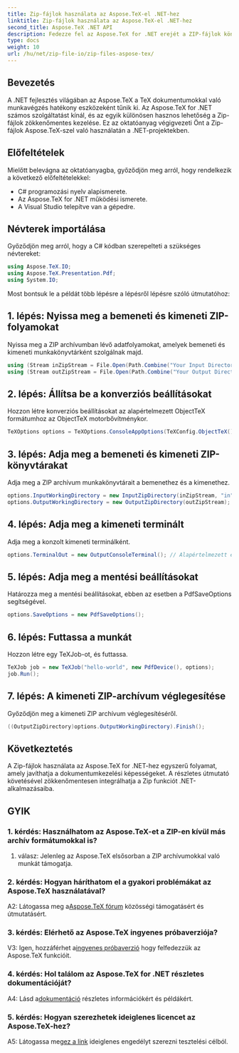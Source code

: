 ```yaml
---
title: Zip-fájlok használata az Aspose.TeX-el .NET-hez
linktitle: Zip-fájlok használata az Aspose.TeX-el .NET-hez
second_title: Aspose.TeX .NET API
description: Fedezze fel az Aspose.TeX for .NET erejét a ZIP-fájlok könnyű kezelésében. Fokozza a dokumentumfeldolgozást az alkalmazásokban.
type: docs
weight: 10
url: /hu/net/zip-file-io/zip-files-aspose-tex/
---
```

## Bevezetés

A .NET fejlesztés világában az Aspose.TeX a TeX dokumentumokkal való munkavégzés hatékony eszközeként tűnik ki. Az Aspose.TeX for .NET számos szolgáltatást kínál, és az egyik különösen hasznos lehetőség a Zip-fájlok zökkenőmentes kezelése. Ez az oktatóanyag végigvezeti Önt a Zip-fájlok Aspose.TeX-szel való használatán a .NET-projektekben.

## Előfeltételek

Mielőtt belevágna az oktatóanyagba, győződjön meg arról, hogy rendelkezik a következő előfeltételekkel:

- C# programozási nyelv alapismerete.
- Az Aspose.TeX for .NET működési ismerete.
- A Visual Studio telepítve van a gépedre.

## Névterek importálása

Győződjön meg arról, hogy a C# kódban szerepelteti a szükséges névtereket:

```csharp
using Aspose.TeX.IO;
using Aspose.TeX.Presentation.Pdf;
using System.IO;
```

Most bontsuk le a példát több lépésre a lépésről lépésre szóló útmutatóhoz:

## 1. lépés: Nyissa meg a bemeneti és kimeneti ZIP-folyamokat

Nyissa meg a ZIP archívumban lévő adatfolyamokat, amelyek bemeneti és kimeneti munkakönyvtárként szolgálnak majd.

```csharp
using (Stream inZipStream = File.Open(Path.Combine("Your Input Directory", "zip-in.zip"), FileMode.Open))
using (Stream outZipStream = File.Open(Path.Combine("Your Output Directory", "zip-pdf-out.zip"), FileMode.Create))
```

## 2. lépés: Állítsa be a konverziós beállításokat

Hozzon létre konverziós beállításokat az alapértelmezett ObjectTeX formátumhoz az ObjectTeX motorbővítménykor.

```csharp
TeXOptions options = TeXOptions.ConsoleAppOptions(TeXConfig.ObjectTeX());
```

## 3. lépés: Adja meg a bemeneti és kimeneti ZIP-könyvtárakat

Adja meg a ZIP archívum munkakönyvtárait a bemenethez és a kimenethez.

```csharp
options.InputWorkingDirectory = new InputZipDirectory(inZipStream, "in");
options.OutputWorkingDirectory = new OutputZipDirectory(outZipStream);
```

## 4. lépés: Adja meg a kimeneti terminált

Adja meg a konzolt kimeneti terminálként.

```csharp
options.TerminalOut = new OutputConsoleTerminal(); // Alapértelmezett érték. Önkényes megbízás.
```

## 5. lépés: Adja meg a mentési beállításokat

Határozza meg a mentési beállításokat, ebben az esetben a PdfSaveOptions segítségével.

```csharp
options.SaveOptions = new PdfSaveOptions();
```

## 6. lépés: Futtassa a munkát

Hozzon létre egy TeXJob-ot, és futtassa.

```csharp
TeXJob job = new TeXJob("hello-world", new PdfDevice(), options);
job.Run();
```

## 7. lépés: A kimeneti ZIP-archívum véglegesítése

Győződjön meg a kimeneti ZIP archívum véglegesítéséről.

```csharp
((OutputZipDirectory)options.OutputWorkingDirectory).Finish();
```

## Következtetés

A Zip-fájlok használata az Aspose.TeX for .NET-hez egyszerű folyamat, amely javíthatja a dokumentumkezelési képességeket. A részletes útmutató követésével zökkenőmentesen integrálhatja a Zip funkciót .NET-alkalmazásaiba.

## GYIK

### 1. kérdés: Használhatom az Aspose.TeX-et a ZIP-en kívül más archív formátumokkal is?

1. válasz: Jelenleg az Aspose.TeX elsősorban a ZIP archívumokkal való munkát támogatja.

### 2. kérdés: Hogyan háríthatom el a gyakori problémákat az Aspose.TeX használatával?

 A2: Látogassa meg a[Aspose.TeX fórum](https://forum.aspose.com/c/tex/47) közösségi támogatásért és útmutatásért.

### 3. kérdés: Elérhető az Aspose.TeX ingyenes próbaverziója?

 V3: Igen, hozzáférhet a[ingyenes próbaverzió](https://releases.aspose.com/) hogy felfedezzük az Aspose.TeX funkcióit.

### 4. kérdés: Hol találom az Aspose.TeX for .NET részletes dokumentációját?

 A4: Lásd a[dokumentáció](https://reference.aspose.com/tex/net/) részletes információkért és példákért.

### 5. kérdés: Hogyan szerezhetek ideiglenes licencet az Aspose.TeX-hez?

 A5: Látogassa meg[ez a link](https://purchase.aspose.com/temporary-license/) ideiglenes engedélyt szerezni tesztelési célból.